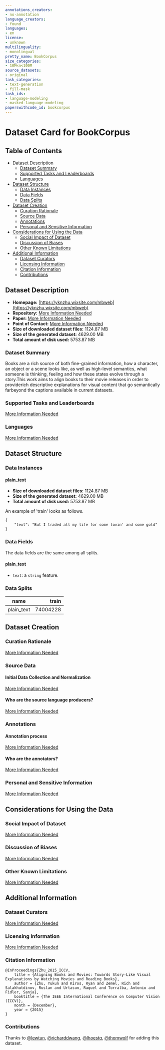 ```yaml
---
annotations_creators:
- no-annotation
language_creators:
- found
languages:
- en
license:
- unknown
multilinguality:
- monolingual
pretty_name: BookCorpus
size_categories:
- 10M<n<100M
source_datasets:
- original
task_categories:
- text-generation
- fill-mask
task_ids:
- language-modeling
- masked-language-modeling
paperswithcode_id: bookcorpus
---
```


# Dataset Card for BookCorpus

## Table of Contents
- [Dataset Description](#dataset-description)
  - [Dataset Summary](#dataset-summary)
  - [Supported Tasks and Leaderboards](#supported-tasks-and-leaderboards)
  - [Languages](#languages)
- [Dataset Structure](#dataset-structure)
  - [Data Instances](#data-instances)
  - [Data Fields](#data-fields)
  - [Data Splits](#data-splits)
- [Dataset Creation](#dataset-creation)
  - [Curation Rationale](#curation-rationale)
  - [Source Data](#source-data)
  - [Annotations](#annotations)
  - [Personal and Sensitive Information](#personal-and-sensitive-information)
- [Considerations for Using the Data](#considerations-for-using-the-data)
  - [Social Impact of Dataset](#social-impact-of-dataset)
  - [Discussion of Biases](#discussion-of-biases)
  - [Other Known Limitations](#other-known-limitations)
- [Additional Information](#additional-information)
  - [Dataset Curators](#dataset-curators)
  - [Licensing Information](#licensing-information)
  - [Citation Information](#citation-information)
  - [Contributions](#contributions)

## Dataset Description

- **Homepage:** [https://yknzhu.wixsite.com/mbweb](https://yknzhu.wixsite.com/mbweb)
- **Repository:** [More Information Needed](https://github.com/huggingface/datasets/blob/master/CONTRIBUTING.md#how-to-contribute-to-the-dataset-cards)
- **Paper:** [More Information Needed](https://github.com/huggingface/datasets/blob/master/CONTRIBUTING.md#how-to-contribute-to-the-dataset-cards)
- **Point of Contact:** [More Information Needed](https://github.com/huggingface/datasets/blob/master/CONTRIBUTING.md#how-to-contribute-to-the-dataset-cards)
- **Size of downloaded dataset files:** 1124.87 MB
- **Size of the generated dataset:** 4629.00 MB
- **Total amount of disk used:** 5753.87 MB

### Dataset Summary

Books are a rich source of both fine-grained information, how a character, an object or a scene looks like, as well as high-level semantics, what someone is thinking, feeling and how these states evolve through a story.This work aims to align books to their movie releases in order to providerich descriptive explanations for visual content that go semantically farbeyond the captions available in current datasets.

### Supported Tasks and Leaderboards

[More Information Needed](https://github.com/huggingface/datasets/blob/master/CONTRIBUTING.md#how-to-contribute-to-the-dataset-cards)

### Languages

[More Information Needed](https://github.com/huggingface/datasets/blob/master/CONTRIBUTING.md#how-to-contribute-to-the-dataset-cards)

## Dataset Structure

### Data Instances

#### plain_text

- **Size of downloaded dataset files:** 1124.87 MB
- **Size of the generated dataset:** 4629.00 MB
- **Total amount of disk used:** 5753.87 MB

An example of 'train' looks as follows.
```
{
    "text": "But I traded all my life for some lovin' and some gold"
}
```

### Data Fields

The data fields are the same among all splits.

#### plain_text
- `text`: a `string` feature.

### Data Splits

|   name   | train  |
|----------|-------:|
|plain_text|74004228|

## Dataset Creation

### Curation Rationale

[More Information Needed](https://github.com/huggingface/datasets/blob/master/CONTRIBUTING.md#how-to-contribute-to-the-dataset-cards)

### Source Data

#### Initial Data Collection and Normalization

[More Information Needed](https://github.com/huggingface/datasets/blob/master/CONTRIBUTING.md#how-to-contribute-to-the-dataset-cards)

#### Who are the source language producers?

[More Information Needed](https://github.com/huggingface/datasets/blob/master/CONTRIBUTING.md#how-to-contribute-to-the-dataset-cards)

### Annotations

#### Annotation process

[More Information Needed](https://github.com/huggingface/datasets/blob/master/CONTRIBUTING.md#how-to-contribute-to-the-dataset-cards)

#### Who are the annotators?

[More Information Needed](https://github.com/huggingface/datasets/blob/master/CONTRIBUTING.md#how-to-contribute-to-the-dataset-cards)

### Personal and Sensitive Information

[More Information Needed](https://github.com/huggingface/datasets/blob/master/CONTRIBUTING.md#how-to-contribute-to-the-dataset-cards)

## Considerations for Using the Data

### Social Impact of Dataset

[More Information Needed](https://github.com/huggingface/datasets/blob/master/CONTRIBUTING.md#how-to-contribute-to-the-dataset-cards)

### Discussion of Biases

[More Information Needed](https://github.com/huggingface/datasets/blob/master/CONTRIBUTING.md#how-to-contribute-to-the-dataset-cards)

### Other Known Limitations

[More Information Needed](https://github.com/huggingface/datasets/blob/master/CONTRIBUTING.md#how-to-contribute-to-the-dataset-cards)

## Additional Information

### Dataset Curators

[More Information Needed](https://github.com/huggingface/datasets/blob/master/CONTRIBUTING.md#how-to-contribute-to-the-dataset-cards)

### Licensing Information

[More Information Needed](https://github.com/huggingface/datasets/blob/master/CONTRIBUTING.md#how-to-contribute-to-the-dataset-cards)

### Citation Information

```
@InProceedings{Zhu_2015_ICCV,
    title = {Aligning Books and Movies: Towards Story-Like Visual Explanations by Watching Movies and Reading Books},
    author = {Zhu, Yukun and Kiros, Ryan and Zemel, Rich and Salakhutdinov, Ruslan and Urtasun, Raquel and Torralba, Antonio and Fidler, Sanja},
    booktitle = {The IEEE International Conference on Computer Vision (ICCV)},
    month = {December},
    year = {2015}
}

```


### Contributions

Thanks to [@lewtun](https://github.com/lewtun), [@richarddwang](https://github.com/richarddwang), [@lhoestq](https://github.com/lhoestq), [@thomwolf](https://github.com/thomwolf) for adding this dataset.